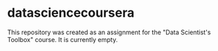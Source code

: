 # datasciencecoursera

This repository was created as an assignment for the "Data Scientist's Toolbox" course. It is currently empty.
